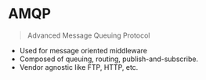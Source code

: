 # AMQP

> Advanced Message Queuing Protocol

- Used for message oriented middleware
- Composed of queuing, routing, publish-and-subscribe.
- Vendor agnostic like FTP, HTTP, etc.